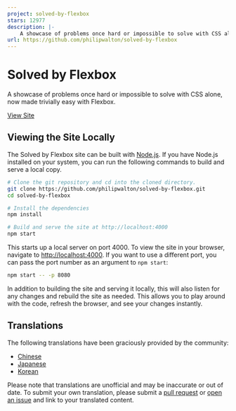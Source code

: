 ```yaml
---
project: solved-by-flexbox
stars: 12977
description: |-
    A showcase of problems once hard or impossible to solve with CSS alone, now made trivially easy with Flexbox.
url: https://github.com/philipwalton/solved-by-flexbox
---
```


# Solved by Flexbox

A showcase of problems once hard or impossible to solve with CSS alone, now made trivially easy with Flexbox.

[View Site](https://philipwalton.github.io/solved-by-flexbox/)

## Viewing the Site Locally

The Solved by Flexbox site can be built with [Node.js](http://nodejs.org/). If you have Node.js installed on your system, you can run the following commands to build and serve a local copy.

```sh
# Clone the git repository and cd into the cloned directory.
git clone https://github.com/philipwalton/solved-by-flexbox.git
cd solved-by-flexbox

# Install the dependencies
npm install

# Build and serve the site at http://localhost:4000
npm start
```

This starts up a local server on port 4000. To view the site in your browser, navigate to [http://localhost:4000](http://localhost:4000). If you want to use a different port, you can pass the port number as an argument to `npm start`:

```sh
npm start -- -p 8080
```

In addition to building the site and serving it locally, this will also listen for any changes and rebuild the site as needed. This allows you to play around with the code, refresh the browser, and see your changes instantly.

## Translations

The following translations have been graciously provided by the community:

* [Chinese](https://hufan-akari.github.io/solved-by-flexbox/)
* [Japanese](http://hashrock.github.io/solved-by-flexbox-ja/)
* [Korean](https://hyunseob.github.io/solved-by-flexbox-kr/)

Please note that translations are unofficial and may be inaccurate or out of date. To submit your own translation, please submit a [pull request](https://github.com/philipwalton/solved-by-flexbox/pull/new/master) or [open an issue](https://github.com/philipwalton/solved-by-flexbox/issues/new) and link to your translated content.

